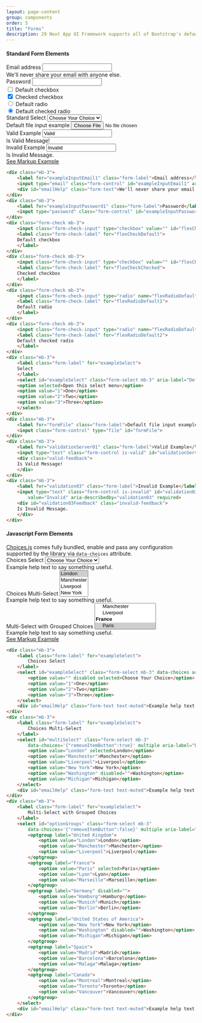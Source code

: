 ```yaml
---
layout: page-content
group: components
order: 5
title: "Forms"
description: 29 Next App UI Framework supports all of Bootstrap's default form styling. Please read the <a href="https://getbootstrap.com/docs/5.2/forms/overview/" target="_blank">official documentation</a> for a full list of options from Bootstrap's core library.
---
```


<div class=" mb-5">
  <div class="card">
    <div class="card-header">
        <div>
        <h4 class="card-header-title">Standard Form Elements</h4>
        </div>
    </div>
    <div class="card-body">
      <div class="mb-3">
        <label for="exampleInputEmail1" class="form-label">Email address</label>
        <input type="email" class="form-control" id="exampleInputEmail1" aria-describedby="emailHelp">
        <div id="emailHelp" class="form-text">We'll never share your email with anyone else.</div>
      </div>
      <div class="mb-3">
        <label for="exampleInputPassword1" class="form-label">Password</label>
        <input type="password" class="form-control" id="exampleInputPassword1">
      </div>
      <div class="form-check mb-3">
        <input class="form-check-input" type="checkbox" value="" id="flexCheckDefault">
        <label class="form-check-label" for="flexCheckDefault">
          Default checkbox
        </label>
      </div>
      <div class="form-check mb-3">
        <input class="form-check-input" type="checkbox" value="" id="flexCheckChecked" checked>
        <label class="form-check-label" for="flexCheckChecked">
          Checked checkbox
        </label>
      </div>
      <div class="form-check mb-3">
        <input class="form-check-input" type="radio" name="flexRadioDefault" id="flexRadioDefault1">
        <label class="form-check-label" for="flexRadioDefault1">
          Default radio
        </label>
      </div>
      <div class="form-check mb-3">
        <input class="form-check-input" type="radio" name="flexRadioDefault" id="flexRadioDefault2" checked>
        <label class="form-check-label" for="flexRadioDefault2">
          Default checked radio
        </label>
      </div>
      <div class="mb-3">
        <label class="form-label" for="exampleSelect">
          Standard Select
        </label>
        <select id="exampleSelect" class="form-select mb-3" aria-label="Default select example" placeholder="Choose One">
          <option value="" disabled selected>Choose Your Choice</option>
          <option value="1">Option One</option>
          <option value="2">Option Two</option>
          <option value="3">Option Three</option>
        </select>
      </div>
      <div class="mb-3">
        <label for="formFile" class="form-label">Default file input example</label>
        <input class="form-control" type="file" id="formFile">
      </div>
      <div class="mb-3">
        <label for="validationServer01" class="form-label">Valid Example</label>
        <input type="text" class="form-control is-valid" id="validationServer01" value="Valid" required>
        <div class="valid-feedback">
          Is Valid Message!
        </div>
      </div>
      <div class="mb-3">
        <label for="validationServer03" class="form-label">Invalid Example</label>
        <input type="text" class="form-control is-invalid" id="validationServer03" value="Invalid"  aria-describedby="validationServer03Feedback" required>
        <div id="validationServer03Feedback" class="invalid-feedback">
          Is Invalid Message.
        </div>
      </div>
    </div>
  <div class="card-footer">
    <a class="btn btn-white btn-sm" data-bs-toggle="collapse" href="#formStandard" role="button" aria-expanded="false" aria-controls="formStandard">
            See Markup Example
        </a>
<div class="collapse" id="formStandard">
<div class="" markdown="1">

```html
<div class="mb-3">
    <label for="exampleInputEmail1" class="form-label">Email address</label>
    <input type="email" class="form-control" id="exampleInputEmail1" aria-describedby="emailHelp">
    <div id="emailHelp" class="form-text">We'll never share your email with anyone else.</div>
</div>
<div class="mb-3">
    <label for="exampleInputPassword1" class="form-label">Password</label>
    <input type="password" class="form-control" id="exampleInputPassword1">
</div>
<div class="form-check mb-3">
    <input class="form-check-input" type="checkbox" value="" id="flexCheckDefault">
    <label class="form-check-label" for="flexCheckDefault">
    Default checkbox
    </label>
</div>
<div class="form-check mb-3">
    <input class="form-check-input" type="checkbox" value="" id="flexCheckChecked" checked>
    <label class="form-check-label" for="flexCheckChecked">
    Checked checkbox
    </label>
</div>
<div class="form-check mb-3">
    <input class="form-check-input" type="radio" name="flexRadioDefault" id="flexRadioDefault1">
    <label class="form-check-label" for="flexRadioDefault1">
    Default radio
    </label>
</div>
<div class="form-check mb-3">
    <input class="form-check-input" type="radio" name="flexRadioDefault" id="flexRadioDefault2" checked>
    <label class="form-check-label" for="flexRadioDefault2">
    Default checked radio
    </label>
</div>
<div class="mb-3">
    <label class="form-label" for="exampleSelect">
    Select
    </label>
    <select id="exampleSelect" class="form-select mb-3" aria-label="Default select example">
    <option selected>Open this select menu</option>
    <option value="1">One</option>
    <option value="2">Two</option>
    <option value="3">Three</option>
    </select>
</div>
<div class="mb-3">
    <label for="formFile" class="form-label">Default file input example</label>
    <input class="form-control" type="file" id="formFile">
</div>
<div class="mb-3">
    <label for="validationServer01" class="form-label">Valid Example</label>
    <input type="text" class="form-control is-valid" id="validationServer01" value="Valid" required>
    <div class="valid-feedback">
    Is Valid Message!
    </div>
</div>
<div class="mb-3">
    <label for="validation03" class="form-label">Invalid Example</label>
    <input type="text" class="form-control is-invalid" id="validation03"
        value="Invalid" aria-describedby="validation03" required>
    <div id="validation03Feedback" class="invalid-feedback">
    Is Invalid Message.
    </div>
</div>
```
  </div>
  </div>
  </div>
</div>


<div class="card">
    <div class="card-header">
        <div>
            <h4 class="card-header-title">Javascript Form Elements</h4>
        </div>
    </div>
    <div class="card-body border-bottom">
        <a href="https://choices-js.github.io/Choices/" target="_blank">Choices.js</a> comes fully bundled, enable and pass any configuration
        supported by the library via <code>data-choices</code> attribute.
    </div>
    <div class="card-body">
        <div class="mb-3">
        <label class="form-label" for="exampleSelect">
          Choices Select
        </label>
        <select id="exampleSelect" class="form-select mb-3" data-choices aria-label="Default select example">
          <option value="" disabled selected>Choose Your Choice</option>
          <option value="1">One</option>
          <option value="2">Two</option>
          <option value="3">Three</option>
        </select>
        <div id="emailHelp" class="form-text text-muted">Example help text to say something useful.</div>
      </div>
      <div class="mb-3">
        <label class="form-label" for="exampleSelect">
          Choices Multi-Select
        </label>
        <select id="multiSelect" class="form-select mb-3"
            data-choices='{"removeItemButton":true}' multiple aria-label="Default select example">
            <option value="London" selected>London</option>
            <option value="Manchester">Manchester</option>
            <option value="Liverpool">Liverpool</option>
            <option value="New York">New York</option>
            <option value="Washington" disabled="">Washington</option>
            <option value="Michigan">Michigan</option>
        </select>
        <div id="emailHelp" class="form-text text-muted">Example help text to say something useful.</div>
      </div>
       <div class="mb-3">
        <label class="form-label" for="exampleSelect">
          Multi-Select with Grouped Choices
        </label>
        <select id="optionGroups" class="form-select mb-3"
            data-choices='{"removeItemButton":false}' multiple aria-label="Default select example">
          <optgroup label="United Kingdom">
            <option value="London">London</option>
            <option value="Manchester">Manchester</option>
            <option value="Liverpool">Liverpool</option>
          </optgroup>
          <optgroup label="France">
            <option value="Paris" selected>Paris</option>
            <option value="Lyon">Lyon</option>
            <option value="Marseille">Marseille</option>
          </optgroup>
          <optgroup label="Germany" disabled="">
            <option value="Hamburg">Hamburg</option>
            <option value="Munich">Munich</option>
            <option value="Berlin">Berlin</option>
          </optgroup>
          <optgroup label="United States of America">
            <option value="New York">New York</option>
            <option value="Washington" disabled="">Washington</option>
            <option value="Michigan">Michigan</option>
          </optgroup>
          <optgroup label="Spain">
            <option value="Madrid">Madrid</option>
            <option value="Barcelona">Barcelona</option>
            <option value="Malaga">Malaga</option>
          </optgroup>
          <optgroup label="Canada">
            <option value="Montreal">Montreal</option>
            <option value="Toronto">Toronto</option>
            <option value="Vancouver">Vancouver</option>
          </optgroup>
        </select>
        <div id="emailHelp" class="form-text text-muted">Example help text to say something useful.</div>
      </div>
    </div>
    <div class="card-footer">
    <a class="btn btn-white btn-sm" data-bs-toggle="collapse" href="#formChoices" role="button" aria-expanded="false" aria-controls="formChoices">
            See Markup Example
        </a>
<div class="collapse" id="formChoices">
<div class="" markdown="1">

```html
<div class="mb-3">
    <label class="form-label" for="exampleSelect">
        Choices Select
    </label>
    <select id="exampleSelect" class="form-select mb-3" data-choices aria-label="Default select example">
        <option value="" disabled selected>Choose Your Choice</option>
        <option value="1">One</option>
        <option value="2">Two</option>
        <option value="3">Three</option>
    </select>
    <div id="emailHelp" class="form-text text-muted">Example help text to say something useful.</div>
</div>
<div class="mb-3">
    <label class="form-label" for="exampleSelect">
        Choices Multi-Select
    </label>
    <select id="multiSelect" class="form-select mb-3"
        data-choices='{"removeItemButton":true}' multiple aria-label="Default select example">
        <option value="London" selected>London</option>
        <option value="Manchester">Manchester</option>
        <option value="Liverpool">Liverpool</option>
        <option value="New York">New York</option>
        <option value="Washington" disabled="">Washington</option>
        <option value="Michigan">Michigan</option>
    </select>
    <div id="emailHelp" class="form-text text-muted">Example help text to say something useful.</div>
</div>
<div class="mb-3">
    <label class="form-label" for="exampleSelect">
        Multi-Select with Grouped Choices
    </label>
    <select id="optionGroups" class="form-select mb-3"
        data-choices='{"removeItemButton":false}' multiple aria-label="Default select example">
        <optgroup label="United Kingdom">
            <option value="London">London</option>
            <option value="Manchester">Manchester</option>
            <option value="Liverpool">Liverpool</option>
        </optgroup>
        <optgroup label="France">
            <option value="Paris" selected>Paris</option>
            <option value="Lyon">Lyon</option>
            <option value="Marseille">Marseille</option>
        </optgroup>
        <optgroup label="Germany" disabled="">
            <option value="Hamburg">Hamburg</option>
            <option value="Munich">Munich</option>
            <option value="Berlin">Berlin</option>
        </optgroup>
        <optgroup label="United States of America">
            <option value="New York">New York</option>
            <option value="Washington" disabled="">Washington</option>
            <option value="Michigan">Michigan</option>
        </optgroup>
        <optgroup label="Spain">
            <option value="Madrid">Madrid</option>
            <option value="Barcelona">Barcelona</option>
            <option value="Malaga">Malaga</option>
        </optgroup>
        <optgroup label="Canada">
            <option value="Montreal">Montreal</option>
            <option value="Toronto">Toronto</option>
            <option value="Vancouver">Vancouver</option>
        </optgroup>
    </select>
    <div id="emailHelp" class="form-text text-muted">Example help text to say something useful.</div>
</div>
```
</div>
</div>

